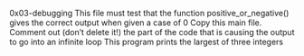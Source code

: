 0x03-debugging
This file must test that the function positive_or_negative() gives the correct output when given a case of 0
Copy this main file. Comment out (don’t delete it!) the part of the code that is causing the output to go into an infinite loop
This program prints the largest of three integers
